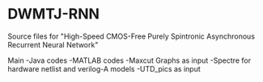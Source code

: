 # DWMTJ-RNN


Source files for "High-Speed CMOS-Free Purely Spintronic Asynchronous Recurrent Neural Network"

Main
-Java codes
-MATLAB codes
-Maxcut Graphs as input
-Spectre for hardware netlist and verilog-A models
-UTD_pics as input
